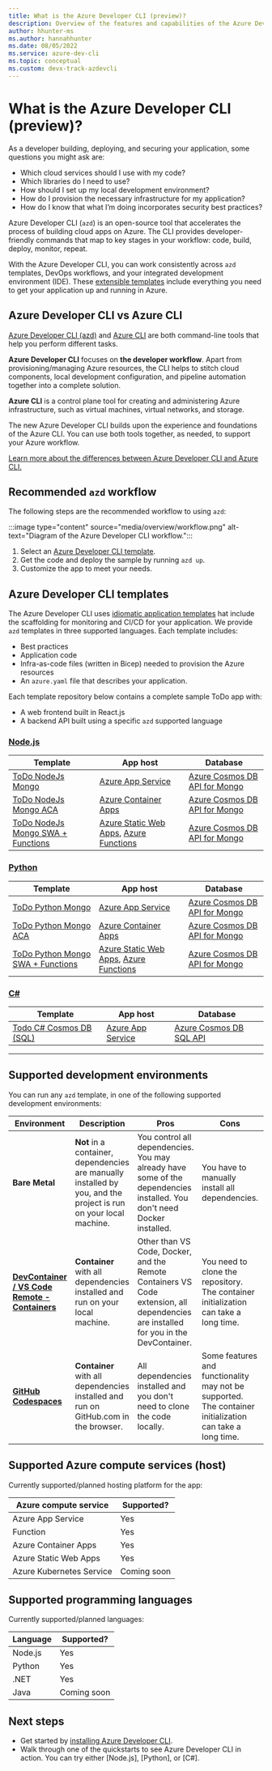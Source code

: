 ```yaml
---
title: What is the Azure Developer CLI (preview)?
description: Overview of the features and capabilities of the Azure Developer CLI that helps developers be more productive when building and deploying apps to Azure.
author: hhunter-ms
ms.author: hannahhunter
ms.date: 08/05/2022
ms.service: azure-dev-cli
ms.topic: conceptual
ms.custom: devx-track-azdevcli
---
```


# What is the Azure Developer CLI (preview)?

As a developer building, deploying, and securing your application, some questions you might ask are:

- Which cloud services should I use with my code?
- Which libraries do I need to use?
- How should I set up my local development environment?
- How do I provision the necessary infrastructure for my application?
- How do I know that what I’m doing incorporates security best practices?

Azure Developer CLI (`azd`) is an open-source tool that accelerates the process of building cloud apps on Azure. The CLI provides developer-friendly commands that map to key stages in your workflow: code, build, deploy, monitor, repeat.

With the Azure Developer CLI, you can work consistently across `azd` templates, DevOps workflows, and your integrated development environment (IDE). These [extensible templates](#azure-developer-cli-templates) include everything you need to get your application up and running in Azure.

## Azure Developer CLI vs Azure CLI

[Azure Developer CLI (azd)](./index.yml) and [Azure CLI](/cli/azure/what-is-azure-cli) are both command-line tools that help you perform different tasks.

**Azure Developer CLI** focuses on **the developer workflow**. Apart from provisioning/managing Azure resources, the CLI helps to stitch cloud components, local development configuration, and pipeline automation together into a complete solution.

**Azure CLI** is a control plane tool for creating and administering Azure infrastructure, such as virtual machines, virtual networks, and storage.

The new Azure Developer CLI builds upon the experience and foundations of the Azure CLI. You can use both tools together, as needed, to support your Azure workflow.

[Learn more about the differences between Azure Developer CLI and Azure CLI.]()

## Recommended `azd` workflow

The following steps are the recommended workflow to using `azd`:

:::image type="content" source="media/overview/workflow.png" alt-text="Diagram of the Azure Developer CLI workflow.":::

1. Select an [Azure Developer CLI template](#azure-developer-cli-templates).
1. Get the code and deploy the sample by running `azd up`.
1. Customize the app to meet your needs.

## Azure Developer CLI templates

The Azure Developer CLI uses [idiomatic application templates](./azd-templates.md) hat include the scaffolding for monitoring and CI/CD for your application. We provide `azd` templates in three supported languages. Each template includes:

- Best practices
- Application code
- Infra-as-code files (written in Bicep) needed to provision the Azure resources
- An `azure.yaml` file that describes your application.

Each template repository below contains a complete sample ToDo app with:

- A web frontend built in React.js
- A backend API built using a specific `azd` supported language

### [Node.js](#tab/nodejs)

| Template | App host | Database |
| -------- | -------- | -------- |
| [ToDo NodeJs Mongo](https://github.com/azure-samples/todo-nodejs-mongo) | [Azure App Service](/azure/app-service/) | [Azure Cosmos DB API for Mongo](/azure/cosmos-db/mongodb/mongodb-introduction) |  
| [ToDo NodeJs Mongo ACA](https://github.com/azure-samples/todo-nodejs-mongo-aca) | [Azure Container Apps](/azure/container-apps/overview) | [Azure Cosmos DB API for Mongo](/azure/cosmos-db/mongodb/mongodb-introduction) |
| [ToDo NodeJs Mongo SWA + Functions](https://github.com/azure-samples/todo-nodejs-mongo-swa-func) | [Azure Static Web Apps](/azure/static-web-apps/), [Azure Functions](/azure/azure-functions/) | [Azure Cosmos DB API for Mongo](/azure/cosmos-db/mongodb/mongodb-introduction) |

### [Python](#tab/python)

| Template | App host  | Database |
| -------- | --------- | -------- |
| [ToDo Python Mongo](https://github.com/azure-samples/todo-python-mongo) | [Azure App Service](/azure/app-service/) | [Azure Cosmos DB API for Mongo](/azure/cosmos-db/mongodb/mongodb-introduction)  |  
| [ToDo Python Mongo ACA](https://github.com/azure-samples/todo-python-mongo-aca) | [Azure Container Apps](/azure/container-apps/overview) |  [Azure Cosmos DB API for Mongo](/azure/cosmos-db/mongodb/mongodb-introduction) |  
| [ToDo Python Mongo SWA + Functions](https://github.com/azure-samples/todo-python-mongo-swa-func) | [Azure Static Web Apps](/azure/static-web-apps/), [Azure Functions](/azure/azure-functions/) |  [Azure Cosmos DB API for Mongo](/azure/cosmos-db/mongodb/mongodb-introduction)|

### [C#](#tab/csharp)

| Template | App host  | Database |
| -------- | --------- | -------- |
| [Todo C# Cosmos DB (SQL)](https://github.com/Azure-Samples/todo-csharp-cosmos-sql) | [Azure App Service](/azure/app-service/) | [Azure Cosmos DB SQL API](/learn/modules/intro-to-azure-cosmos-db-core-api/) |

---

## Supported development environments

You can run any `azd` template, in one of the following supported development environments:

|Environment|Description|Pros|Cons|Supported?|
|---|---|---|---|---|
|**Bare Metal**|**Not** in a container, dependencies are manually installed by you, and the project is run on your local machine.|You control all dependencies. You may already have some of the dependencies installed. You don't need Docker installed.|You have to manually install all dependencies.| Yes |
|**[DevContainer / VS Code Remote - Containers](https://code.visualstudio.com/docs/remote/containers)**|**Container** with all dependencies installed and run on your local machine.|Other than VS Code, Docker, and the Remote Containers VS Code extension, all dependencies are installed for you in the DevContainer.| You need to clone the repository. The container initialization can take a long time.| Yes |
|**[GitHub Codespaces](https://github.com/features/codespaces)** |**Container** with all dependencies installed and run on GitHub.com in the browser.|All dependencies installed and you don't need to clone the code locally.| Some features and functionality may not be supported. The container initialization can take a long time.| Coming soon |

## Supported Azure compute services (host)

Currently supported/planned hosting platform for the app:

| Azure compute service    | Supported?     |
| ------------------------ | -------------- |
| Azure App Service        | Yes            |
| Function                 | Yes            |
| Azure Container Apps     | Yes            |
| Azure Static Web Apps    | Yes            |
| Azure Kubernetes Service | Coming soon    |

## Supported programming languages

Currently supported/planned languages:

| Language | Supported?  |
| -------- | ----------- |
| Node.js  | Yes         |
| Python   | Yes         |
| .NET     | Yes         |
| Java     | Coming soon |

## Next steps

- Get started by [installing Azure Developer CLI](./install-azd.md).
- Walk through one of the quickstarts to see Azure Developer CLI in action. You can try either [Node.js], [Python], or [C#].
